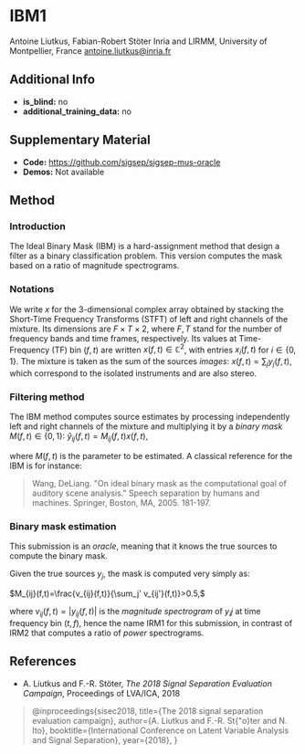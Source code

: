 # IBM1 <!-- Your submission short name in <=4 characters -->
Antoine Liutkus, Fabian-Robert Stöter <!-- Authors  -->
Inria and LIRMM, University of Montpellier, France <!-- Affiliations -->
antoine.liutkus@inria.fr <!-- one corresponding mail address -->

## Additional Info

* __is_blind:__ no  <!-- if you used supervised learning, answer no -->
* __additional_training_data:__ no  <!-- if you used more data than musdb (not including data augmentation)-->

## Supplementary Material

* __Code:__ https://github.com/sigsep/sigsep-mus-oracle
* __Demos:__ Not available

## Method

### Introduction

The Ideal Binary Mask (IBM) is a hard-assignment method that design a filter as a binary classification problem. This version computes the mask based on a ratio of magnitude spectrograms.

### Notations

We write $x$ for the 3-dimensional complex array obtained by stacking the Short-Time Frequency Transforms (STFT) of left and right channels of the mixture. Its dimensions are $F\times T\times 2$, where $F,T$ stand for the number of frequency bands and time frames, respectively. Its values at Time-Frequency (TF) bin $(f,t)$ are  written $x(f,t)\in\mathbb{C}^2$, with entries $x_i(f,t)$ for $i\in\{0,1\}$. The mixture is taken as the sum of the sources _images_: $x(f,t)=\sum_j y_j(f,t)$, which correspond to the isolated instruments and are also stereo.

### Filtering method

The IBM method computes source estimates by processing independently left and right channels of the mixture and multiplying it by a _binary mask_ $M(f,t)\in\{0,1\}$:
$\hat{y}_{ij}(f,t)=M_{ij}(f,t) x(f,t),$

where $M(f,t)$ is the parameter to be estimated. A classical reference for the IBM is for instance:
> Wang, DeLiang. "On ideal binary mask as the computational goal of auditory scene analysis." Speech separation by humans and machines. Springer, Boston, MA, 2005. 181-197.

### Binary mask estimation
This submission is an _oracle_, meaning that it knows the true sources to compute the binary mask.

Given the true sources $y_j$, the mask is computed very simply as:

$M_{ij}(f,t)=\frac{v_{ij}(f,t)}{\sum_j' v_{ij'}(f,t)}>0.5,$

where $v_{ij}(f,t)=\left|y_{ij}(f,t)\right|$ is the _magnitude spectrogram_ of $y_ij$ at time frequency bin $(t,f)$, hence the name IRM1 for this submission, in contrast of IRM2 that computes a ratio of _power_ spectrograms.

## References

- A. Liutkus and F.-R. Stöter, _The 2018 Signal Separation Evaluation Campaign_, Proceedings of LVA/ICA, 2018

> @inproceedings{sisec2018,
  title={The 2018 signal separation evaluation campaign},
  author={A. Liutkus and F.-R. St{\"o}ter and N. Ito},
  booktitle={International Conference on Latent Variable Analysis and Signal Separation},
  year={2018},
}
